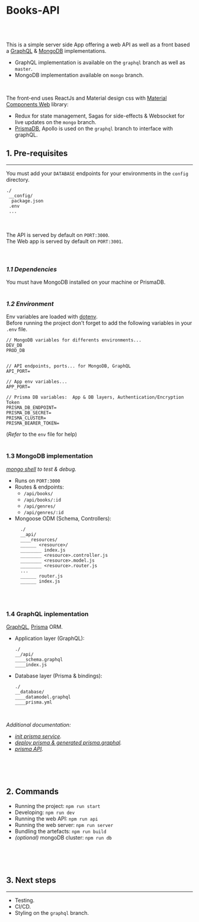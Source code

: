 # Books-API
<br>
<br>

This is a simple server side App offering a web API as well as a front based a [GraphQL](https://graphql.org/) & [MongoDB](https://docs.mongodb.com/manual/installation/) implementations.
<br>
- GraphQL implementation is available on the `graphql` branch as well as `master`.
- MongoDB implementation available on `mongo` branch.
<br>


The front-end uses ReactJs and Material design css with [Material Components Web](https://material.io/develop/web/docs/getting-started/) library:
- Redux for state management, Sagas for side-effects & Websocket for live updates on the `mongo` branch.
- [PrismaDB](https://www.prisma.io/), Apollo is used on the `graphql` branch to interface with graphQL.

## 1. Pre-requisites
-----------------
You must add your `DATABASE` endpoints for your environments in the `config` directory.
```
./
 __config/
  package.json
 .env
 ...
```
<br><br>
The API is served by default on `PORT:3000`.<br>
The Web app is served by default on `PORT:3001`.
<br>
<br>
<br>

### *1.1 Dependencies*
You must have MongoDB installed on your machine or PrismaDB.
<br>
<br>
### *1.2 Environment*
Env variables are loaded with [dotenv](https://www.npmjs.com/package/dotenv).<br>
Before running the project don't forget to add the following variables in your `.env` file.<br>
```
// MongoDB variables for differents environments...
DEV_DB
PROD_DB


// API endpoints, ports... for MongoDB, GraphQL
API_PORT=

// App env variables...
APP_PORT=

// Prisma DB variables:  App & DB layers, Authentication/Encryption Token
PRISMA_DB_ENDPOINT=
PRISMA_DB_SECRET=
PRISMA_CLUSTER=
PRISMA_BEARER_TOKEN=

```
(_Refer_ to the `env` file for help)
<br>
<br>

### 1.3 MongoDB implementation
_[mongo shell](https://docs.mongodb.com/manual/mongo/) to test & debug._<br>
- Runs on `PORT:3000`
- Routes & endpoints:
  - `/api/books/`
  - `/api/books/:id`
  - `/api/genres/`
  - `/api/genres/:id`
- Mongoose ODM (Schema, Controllers):
  ```
    ./
    __api/
    ____resources/
    ______ <resource>/
    ________ index.js
    ________ <resource>.controller.js
    ________ <resource>.model.js
    ________ <resource>.router.js
    ...
    ______ router.js
    ______ index.js
  ```
<br>
<br>

### 1.4 GraphQL inplementation
[GraphQL](https://www.howtographql.com/), [Prisma](https://www.prisma.io/) ORM.<br>
- Application layer (GraphQL):
  ```
  ./
  __/api/
  ____schema.graphql
  ____index.js
  ```
- Database layer (Prisma & bindings):
  ```
  ./
  __database/
  ____datamodel.graphql
  ____prisma.yml
  ```
<br>

_Additional documentation:_
- _[init prisma service](https://www.prisma.io/docs/tutorials/setup-prisma/demo-server-ouzia3ahqu)._
- _[deploy prisma & generated prisma.graphql](https://www.prisma.io/docs/quickstart/)._
- _[prisma API](https://www.prisma.io/docs/reference/prisma-api/overview-ohm2ouceuj/)._
<br>
<br>
<br>

## 2. Commands
- Running the project: `npm run start`
- Developing: `npm run dev`
- Running the web API: `npm run api`
- Running the web server: `npm run server`
- Bundling the artefacts: `npm run build`
- _(optional)_ mongoDB cluster: `npm run db`
<br>
<br>
<br>

## 3. Next steps
-------------
 - Testing.
 - CI/CD.
 - Styling on the `graphql` branch.

